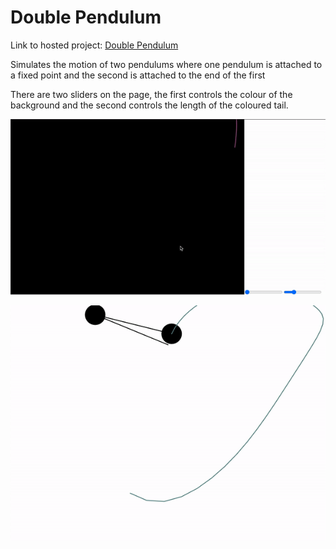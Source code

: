 # Double Pendulum

Link to hosted project: [Double Pendulum](https://tansonlee.github.io/double-pendulum/)

Simulates the motion of two pendulums where one pendulum is attached to a fixed point and the second is attached to the end of the first

There are two sliders on the page, the first controls the colour of the background and the second controls the length of the coloured tail.

![](gif/double-pendulum.gif)

![](gif/double-pendulum2.gif)
